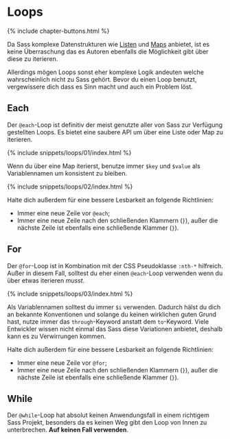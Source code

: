 
# Loops

{% include chapter-buttons.html %}

Da Sass komplexe Datenstrukturen wie [Listen](#listen) und [Maps](#maps) anbietet, ist es keine Überraschung das es Autoren ebenfalls die Möglichkeit gibt über diese zu iterieren.

Allerdings mögen Loops sonst eher komplexe Logik andeuten welche wahrscheinlich nicht zu Sass gehört. Bevor du einen Loop benutzt, vergewissere dich dass es Sinn macht und auch ein Problem löst.

## Each

Der `@each`-Loop ist definitiv der meist genutzte aller von Sass zur Verfügung gestellten Loops. Es bietet eine saubere API um über eine Liste oder Map zu iterieren.

{% include snippets/loops/01/index.html %}

Wenn du über eine Map iterierst, benutze immer `$key` und `$value` als Variablennamen um konsistent zu bleiben.

{% include snippets/loops/02/index.html %}

Halte dich außerdem für eine bessere Lesbarkeit an folgende Richtlinien:

* Immer eine neue Zeile vor `@each`;
* Immer eine neue Zeile nach den schließenden Klammern (`}`), außer die nächste Zeile ist ebenfalls eine schließende Klammer (`}`).

## For

Der `@for`-Loop ist in Kombination mit der CSS Pseudoklasse `:nth-*` hilfreich. Außer in diesem Fall, solltest du eher einen `@each`-Loop verwenden wenn du über etwas iterieren *musst*.

{% include snippets/loops/03/index.html %}

Als Variablennamen solltest du immer `$i` verwenden. Dadurch hälst du dich an bekannte Konventionen und solange du keinen wirklichen guten Grund hast, nutze immer das `through`-Keyword anstatt dem `to`-Keyword. Viele Entwickler wissen nicht einmal das Sass diese Variationen anbietet, deshalb kann es zu Verwirrungen kommen.

Halte dich außerdem für eine bessere Lesbarkeit an folgende Richtlinien:

* Immer eine neue Zeile vor `@for`;
* Immer eine neue Zeile nach den schließenden Klammern (`}`), außer die nächste Zeile ist ebenfalls eine schließende Klammer (`}`).

## While

Der `@while`-Loop hat absolut keinen Anwendungsfall in einem richtigem Sass Projekt, besonders da es keinen Weg gibt den Loop von Innen zu unterbrechen. **Auf keinen Fall verwenden**.

